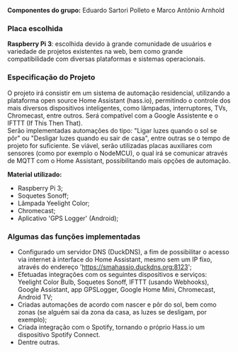 **Componentes do grupo:** Eduardo Sartori Polleto e Marco Antônio Arnhold  
  
### Placa escolhida  
**Raspberry Pi 3**: escolhida devido à grande comunidade de usuários e variedade de projetos existentes na web, bem como grande compatibilidade com diversas plataformas e sistemas operacionais.  
  
### Especificação do Projeto  
O projeto irá consistir em um sistema de automação residencial, utilizando a plataforma open source Home Assistant (hass.io), permitindo o controle dos mais diversos dispositivos inteligentes, como lâmpadas, interruptores, TVs, Chromecast, entre outros. Será compatível com a Google Assistente e o IFTTT (If This Then That).  
Serão implementadas automações do tipo: "Ligar luzes quando o sol se pôr" ou "Desligar luzes quando eu sair de casa", entre outras se o tempo de projeto for suficiente. Se viável, serão utilizadas placas auxiliares com sensores (como por exemplo o NodeMCU), o qual irá se comunicar através de MQTT com o Home Assistant, possibilitando mais opções de automação.   
  
**Material utilizado:**
- Raspberry Pi 3;  
- Soquetes Sonoff;  
- Lâmpada Yeelight Color;  
- Chromecast;  
- Aplicativo 'GPS Logger' (Android);  
  
### Algumas das funções implementadas  
- Configurado um servidor DNS (DuckDNS), a fim de possibilitar o acesso via internet à interface do Home Assistant, mesmo sem um IP fixo, através do endereço 'https://smahassio.duckdns.org:8123';  
- Efetuadas integrações com os seguintes dispositivos e serviços: Yeelight Color Bulb, Soquetes Sonoff, IFTTT (usando Webhooks), Google Assistant, app GPSLogger, Google Home Mini, Chromecast, Android TV;  
- Criadas automações de acordo com nascer e pôr do sol, bem como zonas (se alguém sai da zona da casa, as luzes se desligam, por exemplo);  
- Criada integração com o Spotify, tornando o próprio Hass.io um dispositivo Spotify Connect.  
- Dentre outras.
